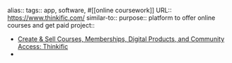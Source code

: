 alias::
tags:: app, software, #[[online coursework]] 
URL:: https://www.thinkific.com/
similar-to::
purpose:: platform to offer online courses and get paid
project::

- [Create & Sell Courses, Memberships, Digital Products, and Community Access: Thinkific](https://www.thinkific.com/)
-